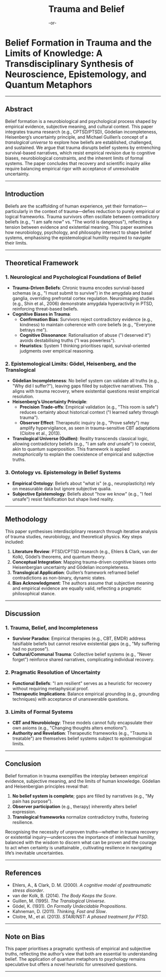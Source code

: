 <!-- QR Code -->
<style>
/* 1. Target the GitHub markdown wrapper */
.markdown-body {
  position: relative;
}
/* 2. Override the inline absolute and float the QR code */
#qrcode {
  position: static !important;
  float: left;
  margin: 1em;       /* space around the QR */
  width: 8em;        /* your desired size */
  height: 8em;
}
/* 3. Ensure the first heading clears the QR float */
.markdown-body > h1:first-child,
.markdown-body > h2:first-child {
  clear: left;
  margin-top: 0;     /* remove any unwanted gap */
}
</style><div id="qrcode">
</div>
<script src="../js/qrcode.js"></script>
<script>// Updated QR code display for github websites.
(function(){
  function init(){
    const container = document.getElementById('qrcode');
    if (!container) return;

    // 1. Figure out the CSS size in px
    const cssW = container.clientWidth;
    const cssH = container.clientHeight;
    const dpr  = window.devicePixelRatio || 1;

    // 2. Generate a DPR-aware QR
    new QRCode(container, {
      text: location.href,
      width:  cssW * dpr,
      height: cssH * dpr,
      correctLevel: QRCode.CorrectLevel.H
    });

    // 3. Grab the visible element (img first, then canvas)
    const el = container.querySelector('img') || container.querySelector('canvas');
    if (!el) return;

    // 4. Force it back to CSS pixel size
    el.style.width  = cssW + 'px';
    el.style.height = cssH + 'px';
    el.style.display = 'block';
  }

  // Run at DOM ready, even if script is injected after the event
  if (document.readyState === 'loading') {
    document.addEventListener('DOMContentLoaded', init);
  } else {
    init();
  }
})();
</script>

# **Trauma and Belief**  

-or-

# **Belief Formation in Trauma and the Limits of Knowledge: A Transdisciplinary Synthesis of Neuroscience, Epistemology, and Quantum Metaphors**  

---

## **Abstract**  

Belief formation is a neurobiological and psychological process shaped by empirical evidence, subjective meaning, and cultural context. This paper integrates trauma research (e.g., CPTSD/PTSD), Gödelian incompleteness, Heisenberg’s uncertainty principle, and Michael Guillen’s concept of a *translogical universe* to explore how beliefs are established, challenged, and sustained. We argue that trauma disrupts belief systems by entrenching survival-based narratives, which resist empirical revision due to cognitive biases, neurobiological constraints, and the inherent limits of formal systems. The paper concludes that recovery and scientific inquiry alike require balancing empirical rigor with acceptance of unresolvable uncertainty.  

---

## **Introduction**  
Beliefs are the scaffolding of human experience, yet their formation—particularly in the context of trauma—defies reduction to purely empirical or logical frameworks. Trauma survivors often oscillate between contradictory beliefs (e.g., "I am safe now" vs. "The world is dangerous"), reflecting a tension between evidence and existential meaning. This paper examines how neurobiology, psychology, and philosophy intersect to shape belief systems, emphasising the epistemological humility required to navigate their limits.  

---

## **Theoretical Framework**  

### **1. Neurological and Psychological Foundations of Belief**  
- **Trauma-Driven Beliefs**: Chronic trauma encodes survival-based schemas (e.g., "I must submit to survive") in the amygdala and basal ganglia, overriding prefrontal cortex regulation. Neuroimaging studies (e.g., Shin et al., 2006) demonstrate amygdala hyperactivity in PTSD, reinforcing threat-based beliefs.  
- **Cognitive Biases in Trauma**:  
  - **Confirmation Bias**: Survivors reject contradictory evidence (e.g., kindness) to maintain coherence with core beliefs (e.g., "Everyone betrays me").  
  - **Cognitive Dissonance**: Rationalisation of abuse ("I deserved it") avoids destabilising truths ("I was powerless").  
  - **Heuristics**: System 1 thinking prioritises rapid, survival-oriented judgments over empirical reasoning.  

### **2. Epistemological Limits: Gödel, Heisenberg, and the Translogical**  
- **Gödelian Incompleteness**: No belief system can validate all truths (e.g., "Why did I suffer?"), leaving gaps filled by subjective narratives. This aligns with trauma recovery, where existential questions resist empirical resolution.  
- **Heisenberg’s Uncertainty Principle**:  
  - **Precision Trade-offs**: Empirical validation (e.g., "This room is safe") reduces certainty about historical context ("I learned safety through trauma").  
  - **Observer Effect**: Therapeutic inquiry (e.g., "Prove safety") may amplify hypervigilance, as seen in trauma-sensitive CBT adaptations (Cloitre et al., 2013).  
- **Translogical Universe (Guillen)**: Reality transcends classical logic, allowing contradictory beliefs (e.g., "I am safe *and* unsafe") to coexist, akin to quantum superposition. This framework is applied *metaphorically* to explain the coexistence of empirical and subjective truths.  

### **3. Ontology vs. Epistemology in Belief Systems**  
- **Empirical Ontology**: Beliefs about "what is" (e.g., neuroplasticity) rely on measurable data but ignore subjective qualia.  
- **Subjective Epistemology**: Beliefs about "how we know" (e.g., "I feel unsafe") resist falsification but shape lived reality.  

---

## **Methodology**  
This paper synthesises interdisciplinary research through iterative analysis of trauma studies, neurobiology, and theoretical physics. Key steps included:  
1. **Literature Review**: PTSD/CPTSD research (e.g., Ehlers & Clark, van der Kolk), Gödel’s theorems, and quantum theory.  
2. **Conceptual Integration**: Mapping trauma-driven cognitive biases onto Heisenbergian uncertainty and Gödelian incompleteness.  
3. **Translogical Application**: Guillen’s framework reframed belief contradictions as non-binary, dynamic states.  
4. **Bias Acknowledgment**: The authors assume that subjective meaning and empirical evidence are equally valid, reflecting a pragmatic philosophical stance.  

---

## **Discussion**  

### **1. Trauma, Belief, and Incompleteness**  
- **Survivor Paradox**: Empirical therapies (e.g., CBT, EMDR) address falsifiable beliefs but cannot resolve existential gaps (e.g., "My suffering had no purpose").  
- **Cultural/Communal Trauma**: Collective belief systems (e.g., "Never forget") reinforce shared narratives, complicating individual recovery.  

### **2. Pragmatic Resolution of Uncertainty**  
- **Functional Beliefs**: "I am resilient" serves as a heuristic for recovery without requiring metaphysical proof.  
- **Therapeutic Implications**: Balance empirical grounding (e.g., grounding techniques) with acceptance of unanswerable questions.  

### **3. Limits of Formal Systems**  
- **CBT and Neurobiology**: These models cannot fully encapsulate their own axioms (e.g., "Changing thoughts alters emotions").  
- **Authority and Revelation**: Therapeutic frameworks (e.g., "Trauma is treatable") are themselves belief systems subject to epistemological limits.  

---

## **Conclusion**  
Belief formation in trauma exemplifies the interplay between empirical evidence, subjective meaning, and the limits of human knowledge. Gödelian and Heisenbergian principles reveal that:  
1. **No belief system is complete**; gaps are filled by narratives (e.g., "My pain has purpose").  
2. **Observer participation** (e.g., therapy) inherently alters belief expression.  
3. **Translogical frameworks** normalize contradictory truths, fostering resilience.  

Recognising the necessity of unproven truths—whether in trauma recovery or existential inquiry—underscores the importance of intellectual humility, balanced with the wisdom to discern what can be proven and the courage to act when certainty is unattainable , cultivating resilience in navigating life’s inevitable uncertainties.

---

## **References**  
- Ehlers, A., & Clark, D. M. (2000). *A cognitive model of posttraumatic stress disorder*.  
- van der Kolk, B. (2014). *The Body Keeps the Score*.  
- Guillen, M. (1995). *The Translogical Universe*.  
- Gödel, K. (1931). *On Formally Undecidable Propositions*.  
- Kahneman, D. (2011). *Thinking, Fast and Slow*.  
- Cloitre, M., et al. (2013). *STAIR/NST: A phased treatment for PTSD*.  

--- 

## **Note on Bias**  
This paper prioritises a pragmatic synthesis of empirical and subjective truths, reflecting the author’s view that both are essential to understanding belief. The application of quantum metaphors to psychology remains speculative but offers a novel heuristic for unresolved questions.  

---

